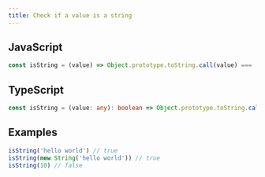 ```yaml
---
title: Check if a value is a string
---
```


## JavaScript
```js
const isString = (value) => Object.prototype.toString.call(value) === '[object String]'
```

## TypeScript
```ts
const isString = (value: any): boolean => Object.prototype.toString.call(value) === '[object String]'
```

## Examples
```js
isString('hello world') // true
isString(new String('hello world')) // true
isString(10) // false
```

